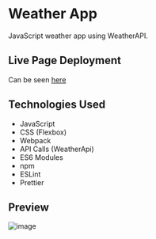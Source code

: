 # Weather App
JavaScript weather app using WeatherAPI.

## Live Page Deployment
Can be seen [here](https://yomanbest67.github.io/weather-app/)

## Technologies Used
- JavaScript
- CSS (Flexbox)
- Webpack
- API Calls (WeatherApi)
- ES6 Modules
- npm
- ESLint
- Prettier

## Preview
![image](https://github.com/Yomanbest67/weather-app/assets/106496623/c34daad3-3b78-4cec-9a5a-0c67e71d2d86)
